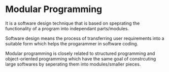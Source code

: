 # Modular Programming

It is a software design technique that is based on speprating the functionality of a program into independant parts/modules.

Software design means the process of transferring user requirements into a suitable form which helps the progarammer in software coding.

Modular programming is closely related to structured programming and object-oriented programming which have the same goal of constrcuting large softwares by seperating them into modules/smaller pieces.

